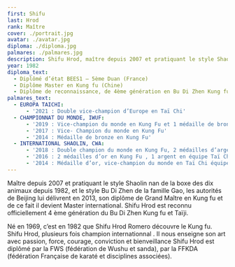 ```yaml
---
first: Shifu
last: Hrod
rank: Maître
cover: ./portrait.jpg
avatar: ./avatar.jpg
diploma: ./diploma.jpg
palmares: ./palmares.jpg
description: Shifu Hrod, maître depuis 2007 et pratiquant le style Shaolin nan de la boxe des dix animaux depuis 1982
year: 1982
diploma_text:
  - Diplômé d’état BEES1 – 5ème Duan (France)
  - Diplôme Master en Kung fu (Chine)
  - Diplôme de reconnaissance, de 4ème génération en Bu Di Zhen Kung fu et Taïji (Chine)
palmares_text:
  - EUROPA TAICHI:
      - '2021 : Double vice-champion d’Europe en Taï Chi'
  - CHAMPIONNAT DU MONDE, IWUF:
      - '2019 : Vice-champion du monde en Kung Fu et 1 médaille de bronze'
      - '2017 : Vice- Champion du monde en Kung Fu'
      - '2014 : Médaille de bronze en Kung Fu'
  - INTERNATIONAL SHAOLIN, CWA:
      - '2018 : Double champion du monde en Kung Fu, 2 médailles d’argent  en Taï Chi'
      - '2016 : 2 médailles d’or en Kung Fu , 1 argent en équipe Taï Chi'
      - '2014 : Médaille d’or, vice-champion du monde en Taï Chi équipe'
---
```


Maître depuis 2007 et pratiquant le style Shaolin nan de la boxe des dix animaux depuis 1982, et le style Bu Di Zhen de la famille Gao, les autorités de Beijing lui délivrent en 2013, son diplôme de Grand Maître en Kung fu et de ce fait il devient Master international. Shifu Hrod est reconnu officiellement 4 ème génération du Bu Di Zhen Kung fu et Taïji.

Né en 1969, c’est en 1982 que Shifu Hrod Romero découvre le Kung fu.
Shifu Hrod, plusieurs fois champion internationnal .
Il nous enseigne son art avec passion, force, courage, conviction et bienveillance
Shifu Hrod est diplômé par la FWS (fédération de Wushu et sanda), par la FFKDA (fédération Française de karaté et disciplines associées).
